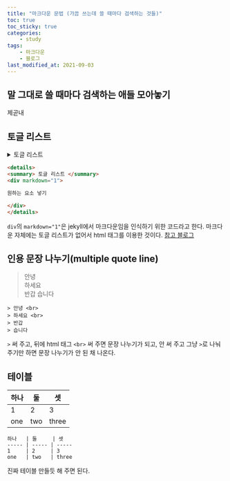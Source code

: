 ```yaml
---
title: "마크다운 문법 (가끔 쓰는데 쓸 때마다 검색하는 것들)"
toc: true
toc_sticky: true
categories:
    - study
tags:
    - 마크다운
    - 블로그
last_modified_at: 2021-09-03
---
```


## 말 그대로 쓸 때마다 검색하는 애들 모아놓기

제곧내

## 토글 리스트

<details>
<summary> 토글 리스트 </summary>
<div markdown="1">

💸 원하는 요소 넣기 💸

</div>
</details>

```html
<details>
<summary> 토글 리스트 </summary>
<div markdown="1">

원하는 요소 넣기

</div>
</details>
```

`div`의 `markdown="1"`은 jekyll에서 마크다운임을 인식하기 위한 코드라고 한다. 마크다운 자체에는 토글 리스트가 없어서 html 태그를 이용한 것이다. [참고 블로그](https://inasie.github.io/it일반/마크다운-expander-control/)

## 인용 문장 나누기(multiple quote line)

> 안녕 <br>
> 하세요 <br>
> 반갑
> 습니다

```
> 안녕 <br>
> 하세요 <br>
> 반갑
> 습니다
```

`>` 써 주고, 뒤에 html 태그 `<br>` 써 주면 문장 나누기가 되고, 안 써 주고 그냥 `>`로 나눠주기만 하면 문장 나누기가 안 된 채 나온다.

## 테이블

하나   | 둘     | 셋
----- | ----- | -----
1     | 2     | 3
one   | two   | three

```
하나   | 둘     | 셋
----- | ----- | -----
1     | 2     | 3
one   | two   | three
```

진짜 테이블 만들듯 해 주면 된다.
